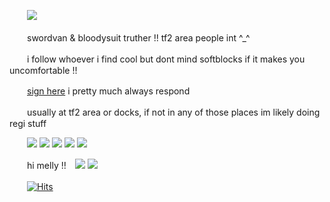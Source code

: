 　　![](https://files.catbox.moe/7xubvr.png)
  
　　swordvan & bloodysuit truther !! tf2 area people int ^_^

　　i follow whoever i find cool but dont mind softblocks if it makes you uncomfortable !!
  
　　[sign here](https://retrospring.net/@coffeencola) i pretty much always respond

　　usually at tf2 area or docks, if not in any of those places im likely doing regi stuff

　　![](https://files.catbox.moe/gq9xtx.gif) ![](https://files.catbox.moe/2bc3hi.gif) ![](https://files.catbox.moe/ry00wq.png) ![](https://files.catbox.moe/9hv2ue.gif) ![](https://files.catbox.moe/sc0sh3.gif)
  
　　hi melly !!　![](https://files.catbox.moe/pp8iqk.gif) ![](https://files.catbox.moe/zit76a.gif)

　　[![Hits](https://hits.seeyoufarm.com/api/count/incr/badge.svg?url=https%3A%2F%2Fgithub.com%2Fgjbae1212%2Fhit-counter&count_bg=%23000000&title_bg=%236929AC&icon=&icon_color=%23E7E7E7&title=views&edge_flat=false)](https://hits.seeyoufarm.com)
















